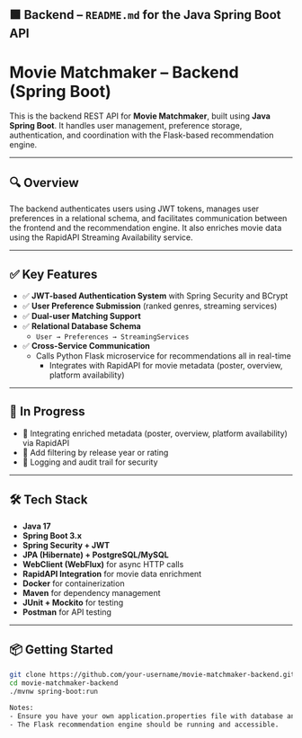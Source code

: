 ## 🟩 Backend – `README.md` for the Java Spring Boot API

# Movie Matchmaker – Backend (Spring Boot)

This is the backend REST API for **Movie Matchmaker**, built using **Java Spring Boot**. It handles user management, preference storage, authentication, and coordination with the Flask-based recommendation engine.

---

## 🔍 Overview

The backend authenticates users using JWT tokens, manages user preferences in a relational schema, and facilitates communication between the frontend and the recommendation engine. It also enriches movie data using the RapidAPI Streaming Availability service.

---

## ✅ Key Features

- ✅ **JWT-based Authentication System** with Spring Security and BCrypt
- ✅ **User Preference Submission** (ranked genres, streaming services)
- ✅ **Dual-user Matching Support**
- ✅ **Relational Database Schema**
  - `User → Preferences → StreamingServices`
- ✅ **Cross-Service Communication**
  - Calls Python Flask microservice for recommendations all in real-time
    - Integrates with RapidAPI for movie metadata (poster, overview, platform availability)

---

## 🔄 In Progress

- 🔄 Integrating enriched metadata (poster, overview, platform availability) via RapidAPI
- 🔄 Add filtering by release year or rating
- 🔄 Logging and audit trail for security

---

## 🛠️ Tech Stack

- **Java 17**
- **Spring Boot 3.x**
- **Spring Security + JWT**
- **JPA (Hibernate) + PostgreSQL/MySQL**
- **WebClient (WebFlux)** for async HTTP calls
- **RapidAPI Integration** for movie data enrichment
- **Docker** for containerization
- **Maven** for dependency management
- **JUnit + Mockito** for testing
- **Postman** for API testing

---

## 📦 Getting Started

```bash
git clone https://github.com/your-username/movie-matchmaker-backend.git
cd movie-matchmaker-backend
./mvnw spring-boot:run

Notes:
- Ensure you have your own application.properties file with database and JWT configurations.
- The Flask recommendation engine should be running and accessible.

